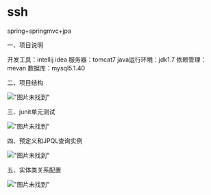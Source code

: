 # ssh
spring+springmvc+jpa

一、项目说明 

  开发工具：intellij idea 服务器：tomcat7 java运行环境：jdk1.7 依赖管理：mevan 数据库：mysql5.1.40
  
二、项目结构

  !["图片未找到"]("https://github.com/tmAlj/helloworld/blob/master/4.png")
  
三、junit单元测试

  !["图片未找到"]("https://github.com/tmAlj/helloworld/blob/master/3.png")
 
四、预定义和JPQL查询实例

  !["图片未找到"]("https://github.com/tmAlj/helloworld/blob/master/2.png")
   
五、实体类关系配置
  
  !["图片未找到"]("https://github.com/tmAlj/helloworld/blob/master/1.png")
    
